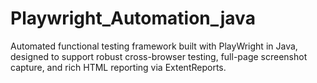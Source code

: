 # Playwright_Automation_java
Automated functional testing framework built with PlayWright in Java, designed to support robust cross-browser testing, full-page screenshot capture, and rich HTML reporting via ExtentReports.
